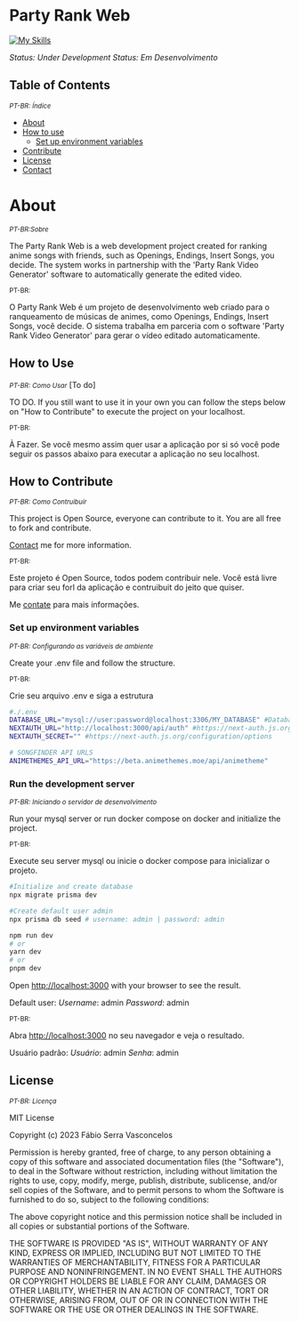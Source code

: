 # Party Rank Web

[![My Skills](https://skills.thijs.gg/icons?i=ts,nextjs,prisma,mysql,react,sass&theme=light)](https://skills.thijs.gg)

_Status: Under Development_
_Status: Em Desenvolvimento_

## Table of Contents
<small>_PT-BR: Índice_</small>

- [About](#about)
- [How to use](##how-to-use)
  - [Set up environment variables](#set-up-environment-variables)
- [Contribute](#how-to-contribute)
- [License](#license)
- [Contact](#contact)

# About

<small>_PT-BR:Sobre_</small>

The Party Rank Web is a web development project created for ranking anime songs with friends, such as Openings, Endings, Insert Songs, you decide. The system works in partnership with the 'Party Rank Video Generator' software to automatically generate the edited video.


<small>PT-BR:</small>

O Party Rank Web é um projeto de desenvolvimento web criado para o ranqueamento de músicas de animes, como Openings, Endings, Insert Songs, você decide. O sistema trabalha em parceria com o software 'Party Rank Video Generator' para gerar o vídeo editado automaticamente.

## How to Use
<small>_PT-BR: Como Usar_</small> [To do]

TO DO. If you still want to use it in your own you can follow the steps below on "How to Contribute" to execute the project on your localhost.

<small>PT-BR:</small>

À Fazer. Se você mesmo assim quer usar a aplicação por si só você pode seguir os passos abaixo para executar a aplicação no seu localhost.

## How to Contribute
<small>_PT-BR: Como Contruibuir_</small>

This project is Open Source, everyone can contribute to it. You are all free to fork and contribute.

[Contact](#contact) me for more information. 

<small>PT-BR:</small>

Este projeto é Open Source, todos podem contribuir nele. Você está livre para criar seu forl da aplicação e contruibuit do jeito que quiser.

Me [contate](#contact) para mais informações. 


### Set up environment variables
<small>_PT-BR: Configurando as variáveis de ambiente_</small>

Create your .env file and follow the structure.

<small>PT-BR:</small>

Crie seu arquivo .env e siga a estrutura


```bash
#./.env
DATABASE_URL="mysql://user:password@localhost:3306/MY_DATABASE" #Database URL connection
NEXTAUTH_URL="http://localhost:3000/api/auth" #https://next-auth.js.org/configuration/options
NEXTAUTH_SECRET="" #https://next-auth.js.org/configuration/options

# SONGFINDER API URLS
ANIMETHEMES_API_URL="https://beta.animethemes.moe/api/animetheme"
```



### Run the development server
<small>_PT-BR: Iniciando o servidor de desenvolvimento_</small>

Run your mysql server or run docker compose on docker and initialize the project. 

<small>PT-BR:</small>

Execute seu server mysql ou inicie o docker compose para inicializar o projeto.

```bash
#Initialize and create database
npx migrate prisma dev

#Create default user admin
npx prisma db seed # username: admin | password: admin

npm run dev
# or
yarn dev
# or
pnpm dev
```

Open [http://localhost:3000](http://localhost:3000) with your browser to see the result.

Default user:
*Username*: admin
*Password*: admin

<small>PT-BR:</small>

Abra [http://localhost:3000](http://localhost:3000) no seu navegador e veja o resultado.

Usuário padrão:
*Usuário*: admin
*Senha*: admin

## License
<small>_PT-BR: Licença_</small>

MIT License

Copyright (c) 2023 Fábio Serra Vasconcelos

Permission is hereby granted, free of charge, to any person obtaining a copy
of this software and associated documentation files (the "Software"), to deal
in the Software without restriction, including without limitation the rights
to use, copy, modify, merge, publish, distribute, sublicense, and/or sell
copies of the Software, and to permit persons to whom the Software is
furnished to do so, subject to the following conditions:

The above copyright notice and this permission notice shall be included in all
copies or substantial portions of the Software.

THE SOFTWARE IS PROVIDED "AS IS", WITHOUT WARRANTY OF ANY KIND, EXPRESS OR
IMPLIED, INCLUDING BUT NOT LIMITED TO THE WARRANTIES OF MERCHANTABILITY,
FITNESS FOR A PARTICULAR PURPOSE AND NONINFRINGEMENT. IN NO EVENT SHALL THE
AUTHORS OR COPYRIGHT HOLDERS BE LIABLE FOR ANY CLAIM, DAMAGES OR OTHER
LIABILITY, WHETHER IN AN ACTION OF CONTRACT, TORT OR OTHERWISE, ARISING FROM,
OUT OF OR IN CONNECTION WITH THE SOFTWARE OR THE USE OR OTHER DEALINGS IN THE
SOFTWARE.